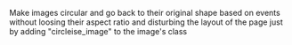 Make images circular and go back to their original shape based on events
without loosing their aspect ratio and disturbing the layout of the page 
just by adding "circleise_image" to the image's class 